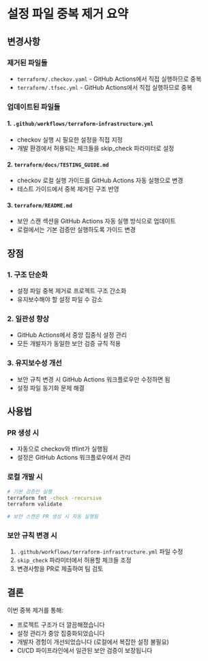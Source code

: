 # 설정 파일 중복 제거 요약

## 변경사항

### 제거된 파일들
- `terraform/.checkov.yaml` - GitHub Actions에서 직접 실행하므로 중복
- `terraform/.tfsec.yml` - GitHub Actions에서 직접 실행하므로 중복

### 업데이트된 파일들

#### 1. `.github/workflows/terraform-infrastructure.yml`
- checkov 실행 시 필요한 설정을 직접 지정
- 개발 환경에서 허용되는 체크들을 skip_check 파라미터로 설정

#### 2. `terraform/docs/TESTING_GUIDE.md`
- checkov 로컬 실행 가이드를 GitHub Actions 자동 실행으로 변경
- 테스트 가이드에서 중복 제거된 구조 반영

#### 3. `terraform/README.md`
- 보안 스캔 섹션을 GitHub Actions 자동 실행 방식으로 업데이트
- 로컬에서는 기본 검증만 실행하도록 가이드 변경

## 장점

### 1. 구조 단순화
- 설정 파일 중복 제거로 프로젝트 구조 간소화
- 유지보수해야 할 설정 파일 수 감소

### 2. 일관성 향상
- GitHub Actions에서 중앙 집중식 설정 관리
- 모든 개발자가 동일한 보안 검증 규칙 적용

### 3. 유지보수성 개선
- 보안 규칙 변경 시 GitHub Actions 워크플로우만 수정하면 됨
- 설정 파일 동기화 문제 해결

## 사용법

### PR 생성 시
- 자동으로 checkov와 tflint가 실행됨
- 설정은 GitHub Actions 워크플로우에서 관리

### 로컬 개발 시
```bash
# 기본 검증만 실행
terraform fmt -check -recursive
terraform validate

# 보안 스캔은 PR 생성 시 자동 실행됨
```

### 보안 규칙 변경 시
1. `.github/workflows/terraform-infrastructure.yml` 파일 수정
2. `skip_check` 파라미터에서 허용할 체크들 조정
3. 변경사항을 PR로 제출하여 팀 검토

## 결론

이번 중복 제거를 통해:
- 프로젝트 구조가 더 깔끔해졌습니다
- 설정 관리가 중앙 집중화되었습니다
- 개발자 경험이 개선되었습니다 (로컬에서 복잡한 설정 불필요)
- CI/CD 파이프라인에서 일관된 보안 검증이 보장됩니다